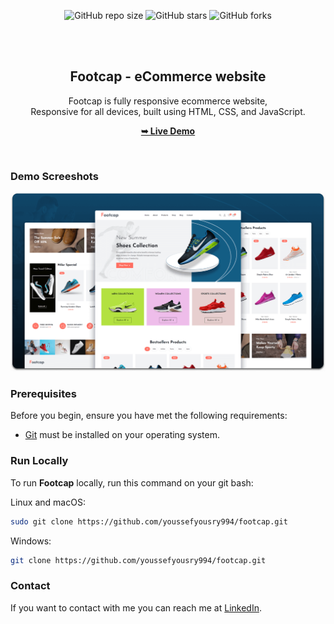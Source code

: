 <div align="center">
  
  ![GitHub repo size](https://img.shields.io/github/repo-size/youssefyousry994/footcap)
  ![GitHub stars](https://img.shields.io/github/stars/youssefyousry994/footcap?style=social)
  ![GitHub forks](https://img.shields.io/github/forks/youssefyousry994/footcap?style=social)

  <br />
  <br />

  <h2 align="center">Footcap - eCommerce website</h2>

Footcap is fully responsive ecommerce website, <br />Responsive for all devices, built using HTML, CSS, and JavaScript.

<a href="https://youssefyousry994.github.io/footcap/"><strong>➥ Live Demo</strong></a>

</div>

<br />

### Demo Screeshots

![Footcap Desktop Demo](./readme-images/desktop.png "Desktop Demo")

### Prerequisites

Before you begin, ensure you have met the following requirements:

- [Git](https://git-scm.com/downloads "Download Git") must be installed on your operating system.

### Run Locally

To run **Footcap** locally, run this command on your git bash:

Linux and macOS:

```bash
sudo git clone https://github.com/youssefyousry994/footcap.git
```

Windows:

```bash
git clone https://github.com/youssefyousry994/footcap.git
```

### Contact

If you want to contact with me you can reach me at [LinkedIn](https://www.linkedin.com/in/youssefyousry94/).
